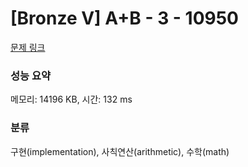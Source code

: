 # [Bronze V] A+B - 3 - 10950 

[문제 링크](https://www.acmicpc.net/problem/10950) 

### 성능 요약

메모리: 14196 KB, 시간: 132 ms

### 분류

구현(implementation), 사칙연산(arithmetic), 수학(math)


